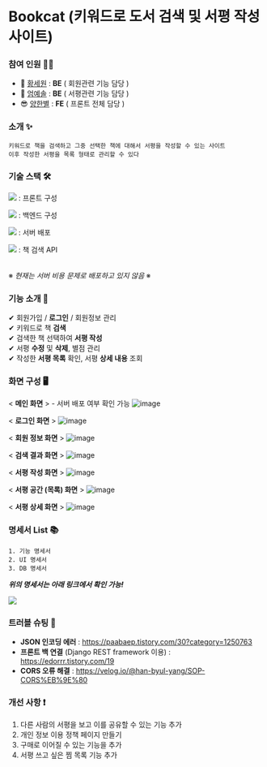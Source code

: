 # Bookcat (키워드로 도서 검색 및 서평 작성 사이트)

### 참여 인원 👩‍💻
  - 🤩 [황세원](https://github.com/pabaep) : **BE** ( 회원관련 기능 담당 )
  - 🥰 [엄예솔](https://github.com/sol09) : **BE** ( 서평관련 기능 담당 )
  - 😎 [양한별](https://github.com/han-byul-yang) : **FE** ( 프론트 전체 담당 )

### 소개 ✨
```
키워드로 책을 검색하고 그중 선택한 책에 대해서 서평을 작성할 수 있는 사이트
이후 작성한 서평을 목록 형태로 관리할 수 있다
```
### 기술 스택 🛠
<img src="https://img.shields.io/badge/React-61DAFB?style=flat-square&logo=React&logoColor=white"/> : 프론트 구성 <br> 

<img src="https://img.shields.io/badge/Django-092E20?style=flat-square&logo=Django&logoColor=white"/> : 백엔드 구성 <br>

<img src="https://img.shields.io/badge/Google Cloud Platform-4285F4?style=flat-square&logo=Google Cloud&logoColor=white"/> : 서버 배포 <br>

<img src="https://img.shields.io/badge/Kakao Open API-FFCD00?style=flat-square&logo=Kakao&logoColor=white"/> : 책 검색 API<br><br>

※ _현재는 서버 비용 문제로 배포하고 있지 않음_ ※

### 기능 소개 📑
  ✔ 회원가입 / **로그인** / 회원정보 관리   
  ✔ 키워드로 책 **검색**    
  ✔ 검색한 책 선택하여 **서평 작성**   
  ✔ 서평 **수정** 및 **삭제**, 별점 관리   
  ✔ 작성한 **서평 목록** 확인, 서평 **상세 내용** 조회   

### 화면 구성 🖥
< **메인 화면** > - 서버 배포 여부 확인 가능
![image](https://user-images.githubusercontent.com/55613591/161542786-3c70419b-2592-4bc3-a39b-80a5955ccf73.png)

< **로그인 화면** >
![image](https://user-images.githubusercontent.com/55613591/161543645-bd1f97d5-c5f3-4b31-8976-b7d1ea2d95c0.png)

< **회원 정보 화면** >
![image](https://user-images.githubusercontent.com/55613591/161543690-675b7fc6-7cd6-400a-8faa-249d656be055.png)

< **검색 결과 화면** > 
![image](https://user-images.githubusercontent.com/55613591/161544056-b0fe6516-4ef3-4ea9-973a-0464fb410d14.png)

< **서평 작성 화면** > 
![image](https://user-images.githubusercontent.com/55613591/161544364-4bc0f6e7-df6a-4209-88e4-dd076a30f2df.png)

< **서평 공간 (목록) 화면** > 
![image](https://user-images.githubusercontent.com/55613591/161545059-ba6a0fb6-a2d4-4f7d-aa55-8d3ade317781.png)

< **서평 상세 화면** >
![image](https://user-images.githubusercontent.com/55613591/161545094-34195beb-5fef-44b6-a0ca-5a1a1f872ced.png)

### 명세서 List 📚
```
1. 기능 명세서
2. UI 명세서
3. DB 명세서
```

_**위의 명세서는 아래 링크에서 확인 가능!**_

<a href="https://github.com/onestar31/bookcat_reademe/wiki/%EB%AA%85%EC%84%B8%EC%84%9C"><img src="https://img.shields.io/badge/명세서 List home page-e8a5a5?style=for-the-badge&logoWidth=50"/></a>

### 트러블 슈팅 🎯
* **JSON 인코딩 에러** : https://paabaep.tistory.com/30?category=1250763
* **프론트 백 연결** (Django REST framework 이용) : https://edorrr.tistory.com/19
* **CORS 오류 해결** : https://velog.io/@han-byul-yang/SOP-CORS%EB%9E%80

### 개선 사항 ❗
1. 다른 사람의 서평을 보고 이를 공유할 수 있는 기능 추가
2. 개인 정보 이용 정책 페이지 만들기
3. 구매로 이어질 수 있는 기능을 추가
4. 서평 쓰고 싶은 찜 목록 기능 추가


